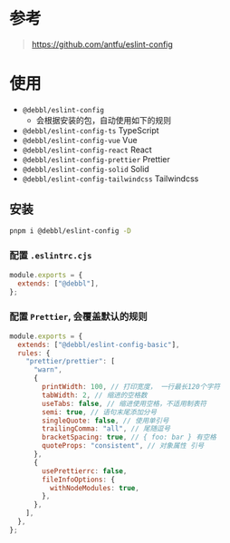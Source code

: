 # 参考

> https://github.com/antfu/eslint-config

# 使用

- `@debbl/eslint-config`
  - 会根据安装的包，自动使用如下的规则
- `@debbl/eslint-config-ts` TypeScript
- `@debbl/eslint-config-vue` Vue
- `@debbl/eslint-config-react` React
- `@debbl/eslint-config-prettier` Prettier
- `@debbl/eslint-config-solid` Solid
- `@debbl/eslint-config-tailwindcss` Tailwindcss

## 安装

```bash
pnpm i @debbl/eslint-config -D
```

### 配置 `.eslintrc.cjs`

```js
module.exports = {
  extends: ["@debbl"],
};
```

### 配置 `Prettier`, 会覆盖默认的规则

```js
module.exports = {
  extends: ["@debbl/eslint-config-basic"],
  rules: {
    "prettier/prettier": [
      "warn",
      {
        printWidth: 100, // 打印宽度， 一行最长120个字符
        tabWidth: 2, // 缩进的空格数
        useTabs: false, // 缩进使用空格，不适用制表符
        semi: true, // 语句末尾添加分号
        singleQuote: false, // 使用单引号
        trailingComma: "all", // 尾随逗号
        bracketSpacing: true, // { foo: bar } 有空格
        quoteProps: "consistent", // 对象属性 引号
      },
      {
        usePrettierrc: false,
        fileInfoOptions: {
          withNodeModules: true,
        },
      },
    ],
  },
};
```
